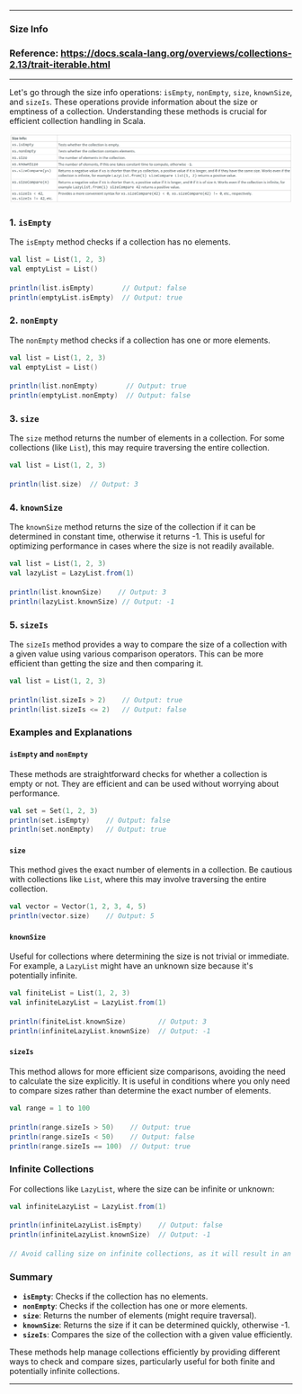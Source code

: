 
---

### Size Info

### Reference: <https://docs.scala-lang.org/overviews/collections-2.13/trait-iterable.html>

---

Let's go through the size info operations: `isEmpty`, `nonEmpty`, `size`, `knownSize`, and `sizeIs`. These operations provide information about the size or emptiness of a collection. Understanding these methods is crucial for efficient collection handling in Scala.

![Size Info](size_info.png "Size Info")

### 1. `isEmpty`

The `isEmpty` method checks if a collection has no elements.

```scala
val list = List(1, 2, 3)
val emptyList = List()

println(list.isEmpty)       // Output: false
println(emptyList.isEmpty)  // Output: true
```

### 2. `nonEmpty`

The `nonEmpty` method checks if a collection has one or more elements.

```scala
val list = List(1, 2, 3)
val emptyList = List()

println(list.nonEmpty)       // Output: true
println(emptyList.nonEmpty)  // Output: false
```

### 3. `size`

The `size` method returns the number of elements in a collection. For some collections (like `List`), this may require traversing the entire collection.

```scala
val list = List(1, 2, 3)

println(list.size)  // Output: 3
```

### 4. `knownSize`

The `knownSize` method returns the size of the collection if it can be determined in constant time, otherwise it returns -1. 
This is useful for optimizing performance in cases where the size is not readily available.

```scala
val list = List(1, 2, 3)
val lazyList = LazyList.from(1)

println(list.knownSize)    // Output: 3
println(lazyList.knownSize) // Output: -1
```

### 5. `sizeIs`

The `sizeIs` method provides a way to compare the size of a collection with a given value using various comparison operators. This can be more efficient than getting the size and then comparing it.

```scala
val list = List(1, 2, 3)

println(list.sizeIs > 2)    // Output: true
println(list.sizeIs <= 2)   // Output: false
```

### Examples and Explanations

#### `isEmpty` and `nonEmpty`
These methods are straightforward checks for whether a collection is empty or not. They are efficient and can be used without worrying about performance.

```scala
val set = Set(1, 2, 3)
println(set.isEmpty)    // Output: false
println(set.nonEmpty)   // Output: true
```

#### `size`
This method gives the exact number of elements in a collection. Be cautious with collections like `List`, where this may involve traversing the entire collection.

```scala
val vector = Vector(1, 2, 3, 4, 5)
println(vector.size)    // Output: 5
```

#### `knownSize`
Useful for collections where determining the size is not trivial or immediate. For example, a `LazyList` might have an unknown size because it's potentially infinite.

```scala
val finiteList = List(1, 2, 3)
val infiniteLazyList = LazyList.from(1)

println(finiteList.knownSize)        // Output: 3
println(infiniteLazyList.knownSize)  // Output: -1
```

#### `sizeIs`
This method allows for more efficient size comparisons, avoiding the need to calculate the size explicitly. It is useful in conditions where you only need to compare sizes rather than determine the exact number of elements.

```scala
val range = 1 to 100

println(range.sizeIs > 50)    // Output: true
println(range.sizeIs < 50)    // Output: false
println(range.sizeIs == 100)  // Output: true
```

### Infinite Collections

For collections like `LazyList`, where the size can be infinite or unknown:

```scala
val infiniteLazyList = LazyList.from(1)

println(infiniteLazyList.isEmpty)    // Output: false
println(infiniteLazyList.knownSize)  // Output: -1

// Avoid calling size on infinite collections, as it will result in an infinite loop.
```

### Summary

- **`isEmpty`**: Checks if the collection has no elements.
- **`nonEmpty`**: Checks if the collection has one or more elements.
- **`size`**: Returns the number of elements (might require traversal).
- **`knownSize`**: Returns the size if it can be determined quickly, otherwise -1.
- **`sizeIs`**: Compares the size of the collection with a given value efficiently.

These methods help manage collections efficiently by providing different ways to check and compare sizes, particularly useful for both finite and potentially infinite collections.

---
